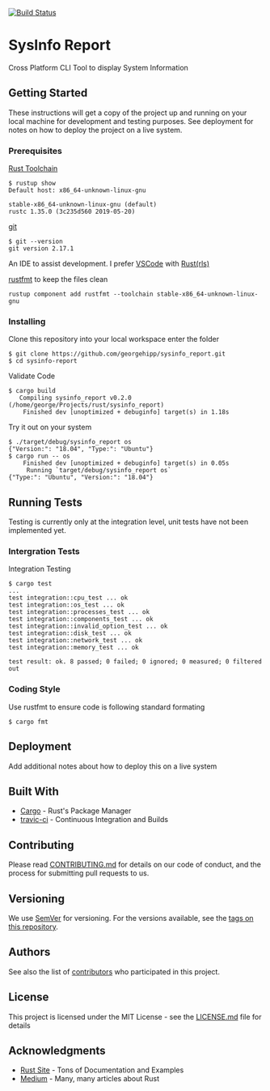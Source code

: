 [![Build Status](https://travis-ci.com/georgehipp/sysinfo_report.svg?branch=master)](https://travis-ci.com/georgehipp/sysinfo_report)

# SysInfo Report

Cross Platform CLI Tool to display System Information

## Getting Started

These instructions will get a copy of the project up and running on your local machine for development and testing purposes. See deployment for notes on how to deploy the project on a live system.

### Prerequisites

[Rust Toolchain](https://www.rust-lang.org/tools/install) 
```
$ rustup show
Default host: x86_64-unknown-linux-gnu

stable-x86_64-unknown-linux-gnu (default)
rustc 1.35.0 (3c235d560 2019-05-20)
```
[git](https://git-scm.com/book/en/v2/Getting-Started-Installing-Git) 
```
$ git --version
git version 2.17.1
```
An IDE to assist development.
I prefer [VSCode](https://code.visualstudio.com/)
with [Rust(rls)](https://marketplace.visualstudio.com/items?itemName=rust-lang.rust)

[rustfmt](https://github.com/rust-lang/rustfmt) to keep the files clean
```
rustup component add rustfmt --toolchain stable-x86_64-unknown-linux-gnu
```

### Installing

Clone this repository into your local workspace enter the folder

```
$ git clone https://github.com/georgehipp/sysinfo_report.git
$ cd sysinfo-report
```

Validate Code

```
$ cargo build
   Compiling sysinfo_report v0.2.0 (/home/george/Projects/rust/sysinfo_report)
    Finished dev [unoptimized + debuginfo] target(s) in 1.18s
```

Try it out on your system

```
$ ./target/debug/sysinfo_report os
{"Version:": "18.04", "Type:": "Ubuntu"}
$ cargo run -- os
    Finished dev [unoptimized + debuginfo] target(s) in 0.05s
     Running `target/debug/sysinfo_report os`
{"Type:": "Ubuntu", "Version:": "18.04"}
```

## Running Tests

Testing is currently only at the integration level, unit tests have not been implemented yet.

### Intergration Tests

Integration Testing

```
$ cargo test
...
test integration::cpu_test ... ok
test integration::os_test ... ok
test integration::processes_test ... ok
test integration::components_test ... ok
test integration::invalid_option_test ... ok
test integration::disk_test ... ok
test integration::network_test ... ok
test integration::memory_test ... ok

test result: ok. 8 passed; 0 failed; 0 ignored; 0 measured; 0 filtered out
```

### Coding Style

Use rustfmt to ensure code is following standard formating

```
$ cargo fmt
```

## Deployment

Add additional notes about how to deploy this on a live system

## Built With

* [Cargo](https://github.com/rust-lang/cargo) - Rust's Package Manager
* [travic-ci](https://travis-ci.com/georgehipp/sysinfo_report) - Continuous Integration and Builds

## Contributing

Please read [CONTRIBUTING.md](CONTRIBUTING.md) for details on our code of conduct, and the process for submitting pull requests to us.

## Versioning

We use [SemVer](http://semver.org/) for versioning. For the versions available, see the [tags on this repository](https://github.com/georgehipp/sysinfo_report/tags). 

## Authors

See also the list of [contributors](https://github.com/georgehipp/sysinfo_report/graphs/contributors) who participated in this project.

## License

This project is licensed under the MIT License - see the [LICENSE.md](LICENSE.md) file for details

## Acknowledgments

* [Rust Site](https://www.rust-lang.org/) - Tons of Documentation and Examples
* [Medium](https://medium.com/search?q=rust) - Many, many articles about Rust


